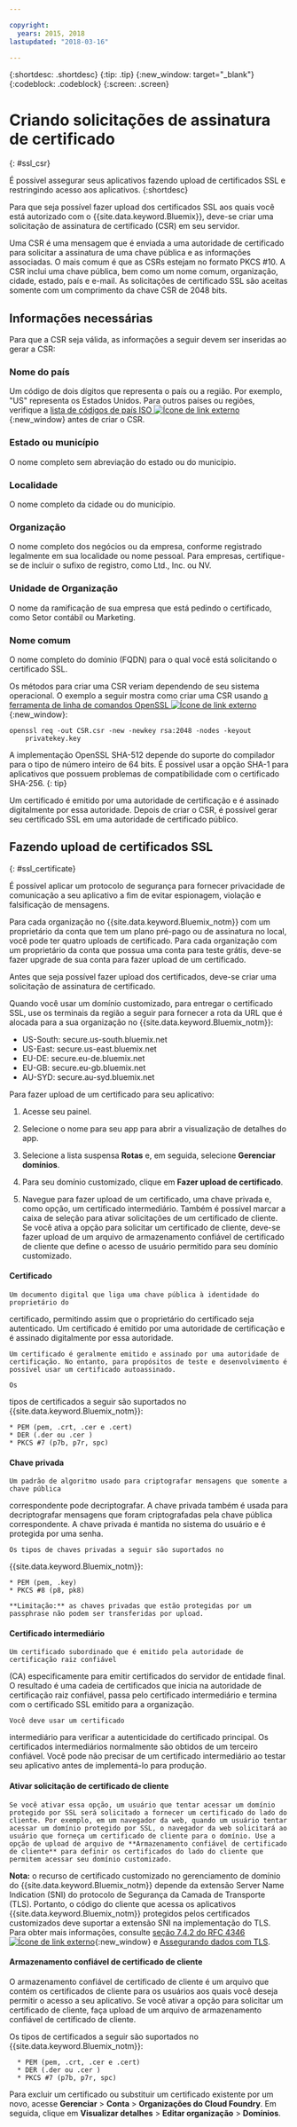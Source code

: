 ```yaml
---

copyright:
  years: 2015, 2018
lastupdated: "2018-03-16"

---
```


{:shortdesc: .shortdesc}
{:tip: .tip}
{:new_window: target="_blank"}
{:codeblock: .codeblock}
{:screen: .screen}

# Criando solicitações de assinatura de certificado
{: #ssl_csr}

É possível assegurar seus aplicativos fazendo upload de certificados SSL e restringindo acesso aos aplicativos.
{:shortdesc}

Para que seja possível fazer upload dos certificados SSL aos quais você está autorizado com o {{site.data.keyword.Bluemix}}, deve-se criar uma solicitação de assinatura de certificado (CSR) em seu servidor.

Uma CSR é uma mensagem que é enviada a uma autoridade de certificado para solicitar
a assinatura de uma chave pública e as informações associadas. O mais comum é que as CSRs estejam no formato PKCS #10. A
CSR inclui uma chave pública, bem como um nome comum, organização, cidade, estado, país e e-mail. As
solicitações de certificado SSL são aceitas somente com um comprimento da chave CSR de 2048 bits.

## Informações necessárias

Para que a CSR seja válida, as informações a seguir devem ser inseridas ao gerar a CSR:

### Nome do país

  Um código de dois dígitos que representa o país ou a região. Por exemplo, "US" representa os Estados Unidos. Para outros países ou regiões, verifique a [lista de códigos de país ISO ![Ícone de link externo](../icons/launch-glyph.svg "Ícone de link externo")](https://www.iso.org/obp/ui/#search){:new_window} antes de criar o CSR.

### Estado ou município

  O nome completo sem abreviação do estado ou do município.

### Localidade

  O nome completo da cidade ou do município.

### Organização

  O nome completo dos negócios ou da empresa, conforme registrado legalmente em sua localidade ou nome pessoal. Para
empresas, certifique-se de incluir o sufixo de registro, como Ltd., Inc. ou NV.

### Unidade de Organização

  O nome da ramificação de sua empresa que está pedindo o certificado, como Setor contábil ou Marketing.

### Nome comum

  O nome completo do domínio (FQDN) para o qual você está solicitando o certificado SSL.

Os métodos para criar uma CSR veriam dependendo de seu sistema operacional. O exemplo a seguir mostra como criar uma CSR usando [a ferramenta de linha de comandos OpenSSL ![Ícone de link externo](../icons/launch-glyph.svg "Ícone de link externo")](http://www.openssl.org/){:new_window}:

```
openssl req -out CSR.csr -new -newkey rsa:2048 -nodes -keyout
    privatekey.key
```

A implementação OpenSSL SHA-512 depende do suporte
do compilador para o tipo de número inteiro de 64 bits. É possível usar a opção SHA-1 para aplicativos
que possuem problemas de compatibilidade com o certificado SHA-256.
{: tip}

Um
certificado é emitido por uma autoridade de certificação e é assinado digitalmente por
essa autoridade. Depois de criar o CSR, é possível gerar seu certificado SSL em uma autoridade de certificado público.

## Fazendo upload de certificados SSL
{: #ssl_certificate}

É possível aplicar um protocolo de segurança para fornecer privacidade de
comunicação a seu aplicativo a fim de evitar espionagem, violação e falsificação de
mensagens.

Para cada organização no {{site.data.keyword.Bluemix_notm}} com um proprietário da conta que tem um plano pré-pago ou de assinatura no local, você pode ter quatro uploads de certificado. Para cada organização com um proprietário da conta que possua uma conta para teste grátis, deve-se fazer upgrade de sua conta para fazer upload de um certificado.

Antes que seja possível fazer upload dos certificados, deve-se criar uma
solicitação de assinatura de certificado.

Quando você usar um domínio customizado, para entregar o certificado SSL, use os terminais da região a seguir para fornecer a rota da URL que é alocada para a sua organização no {{site.data.keyword.Bluemix_notm}}:

  * US-South: secure.us-south.bluemix.net
  * US-East: secure.us-east.bluemix.net
  * EU-DE: secure.eu-de.bluemix.net
  * EU-GB: secure.eu-gb.bluemix.net
  * AU-SYD: secure.au-syd.bluemix.net


Para fazer upload de um certificado para seu aplicativo:

1. Acesse seu painel.

2. Selecione o nome para seu app para abrir a visualização de detalhes do app.

3. Selecione a lista suspensa **Rotas** e, em seguida, selecione **Gerenciar domínios**.

3. Para seu domínio customizado, clique em **Fazer upload de
certificado**.

4. Navegue para fazer upload de um certificado, uma chave privada e, como
opção, um certificado intermediário. Também é possível marcar a caixa de seleção para ativar solicitações de um certificado de cliente. Se você ativa a opção para solicitar um certificado de cliente, deve-se fazer upload de um arquivo de armazenamento confiável de certificado de cliente que define o acesso de usuário permitido para seu domínio customizado.

  #### Certificado

    Um documento digital que liga uma chave pública à identidade do proprietário do
certificado, permitindo assim que o proprietário do certificado seja autenticado. Um
certificado é emitido por uma autoridade de certificação e é assinado digitalmente por
essa autoridade.

    Um certificado é geralmente emitido e assinado por uma autoridade de certificação. No entanto, para propósitos de teste e desenvolvimento é possível usar um certificado autoassinado.

    Os
tipos de certificados a seguir são suportados no
{{site.data.keyword.Bluemix_notm}}:

	* PEM (pem, .crt, .cer e .cert)
	* DER (.der ou .cer )
	* PKCS #7 (p7b, p7r, spc)

  #### Chave privada

    Um padrão de algoritmo usado para criptografar mensagens que somente a chave pública
correspondente pode decriptografar. A chave privada também é usada para decriptografar mensagens que foram criptografadas pela chave pública correspondente. A chave privada é
mantida no sistema do usuário e é protegida por uma senha.

    Os tipos de chaves privadas a seguir são suportados no
{{site.data.keyword.Bluemix_notm}}:

    * PEM (pem, .key)
    * PKCS #8 (p8, pk8)

    **Limitação:** as chaves privadas que estão protegidas por um passphrase não podem ser transferidas por upload.

  #### Certificado intermediário

    Um certificado subordinado que é emitido pela autoridade de certificação raiz confiável
(CA) especificamente para emitir certificados do servidor de entidade final. O resultado é uma cadeia de certificados que inicia na
autoridade de certificação raiz confiável, passa pelo certificado intermediário e
termina com o certificado SSL emitido para a organização.

    Você deve usar um certificado
intermediário para verificar a autenticidade do certificado principal. Os certificados
intermediários normalmente são obtidos de um terceiro confiável. Você pode não precisar
de um certificado intermediário ao testar seu aplicativo antes de implementá-lo para
produção.

  #### Ativar solicitação de certificado de cliente

    Se você ativar essa opção, um usuário que tentar acessar um domínio protegido por SSL será solicitado a fornecer um certificado do lado do cliente. Por exemplo, em um navegador da web, quando um usuário tentar acessar um domínio protegido por SSL, o navegador da web solicitará ao usuário que forneça um certificado de cliente para o domínio. Use a opção de upload de arquivo de **Armazenamento confiável de certificado de cliente** para definir os certificados do lado do cliente que permitem acessar seu domínio customizado.

  **Nota:** o recurso de certificado customizado no gerenciamento de domínio do {{site.data.keyword.Bluemix_notm}} depende da extensão Server Name Indication (SNI) do protocolo de Segurança da Camada de Transporte (TLS). Portanto, o código do cliente que acessa os
aplicativos {{site.data.keyword.Bluemix_notm}}
protegidos pelos certificados customizados deve suportar a extensão SNI na implementação
do TLS. Para obter mais informações, consulte [seção 7.4.2 do RFC 4346 ![Ícone de link externo](../icons/launch-glyph.svg "Ícone de link externo")](http://tools.ietf.org/html/rfc4346#section-7.4.2){:new_window} e [Assegurando dados com TLS](/docs/get-support/appsectls.html).

  #### Armazenamento confiável de certificado de cliente

  O armazenamento confiável de certificado de cliente é um arquivo que contém os certificados de cliente para os usuários aos quais você deseja permitir o acesso a seu aplicativo. Se você ativar a opção para solicitar um certificado de cliente, faça upload de um arquivo de armazenamento confiável de certificado de cliente.

   Os
tipos de certificados a seguir são suportados no
{{site.data.keyword.Bluemix_notm}}:

      * PEM (pem, .crt, .cer e .cert)
	  * DER (.der ou .cer )
      * PKCS #7 (p7b, p7r, spc)

Para excluir um certificado ou substituir um certificado existente por um novo, acesse **Gerenciar** > **Conta** > **Organizações do Cloud Foundry**. Em seguida, clique em **Visualizar detalhes** > **Editar organização** > **Domínios**.
